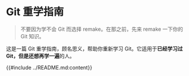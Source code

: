 # Git 重学指南

> 不要因为学不会 Git 而选择 remake。在那之前，先来 remake 一下你的 Git 知识。

这是一篇 Git 重学指南，顾名思义，帮助你重新学习 Git。它适用于**已经学习过 Git，但是还想再学一遍**的人。

<!-- 引入项目的 README.md 中的内容 -->
{{#include ../README.md:content}}